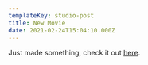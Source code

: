 ```yaml
---
templateKey: studio-post
title: New Movie
date: 2021-02-24T15:04:10.000Z
---
```

Just made something, check it out [here](youtube.com).